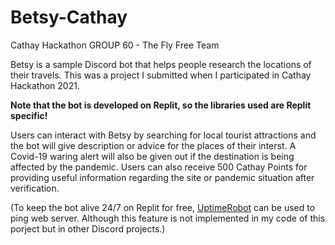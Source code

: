 # Betsy-Cathay

Cathay Hackathon GROUP 60 - The Fly Free Team

Betsy is a sample Discord bot that helps people research the locations of their travels. This was a project I submitted when I participated in Cathay Hackathon 2021.

**Note that the bot is developed on Replit, so the libraries used are Replit specific!**

Users can interact with Betsy by searching for local tourist attractions and the bot will give description or advice for the places of their interst. A Covid-19 waring alert will also be given out if the destination is being affected by the pandemic. Users can also receive 500 Cathay Points for providing useful information regarding the site or pandemic situation after verification.

(To keep the bot alive 24/7 on Replit for free, [UptimeRobot](https://uptimerobot.com/) can be used to ping web server. Although this feature is not implemented in my code of this porject but in other Discord projects.)
